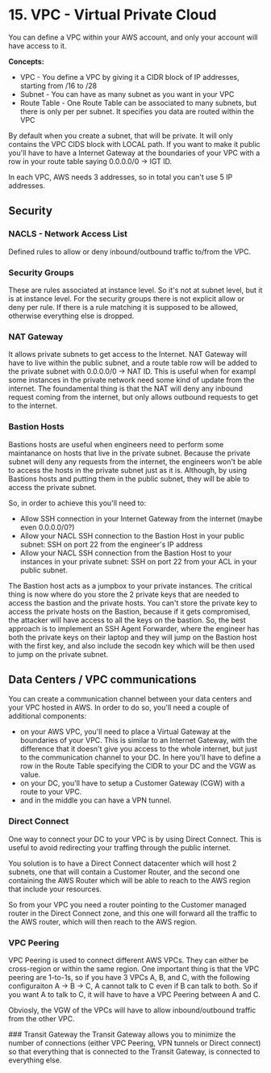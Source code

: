 # 15. VPC - Virtual Private Cloud

You can define a VPC within your AWS account, and only your account will have access to it.

**Concepts:**
* VPC - You define a VPC by giving it a CIDR block of IP addresses, starting from /16 to /28
* Subnet - You can have as many subnet as you want in your VPC
* Route Table - One Route Table can be associated to many subnets, but there is only per per subnet. It specifies you data are routed within the VPC

By default when you create a subnet, that will be private. It will only contains the VPC CIDS block with LOCAL path. If you want to make it public you'll have to have a Internet Gateway at the boundaries of your VPC with a row in your route table saying 0.0.0.0/0 -> IGT ID.

In each VPC, AWS needs 3 addresses, so in total you can't use 5 IP addresses.

## Security

### NACLS - Network Access List
Defined rules to allow or deny inbound/outbound traffic to/from the VPC.

### Security Groups
These are rules associated at instance level. So it's not at subnet level, but it is at instance level. For the security groups there is not explicit allow or deny per rule. If there is a rule matching it is supposed to be allowed, otherwise everything else is dropped.

### NAT Gateway
It allows private subnets to get access to the Internet. NAT Gateway will have to live within the public subnet, and a route table row will be added to the private subnet with 0.0.0.0/0 -> NAT ID. This is useful when for exampl some instances in the private network need some kind of update from the internet. The foundamental thing is that the NAT will deny any inbound request coming from the internet, but only allows outbound requests to get to the internet.

### Bastion Hosts
Bastions hosts are useful when engineers need to perform some maintanance on hosts that live in the private subnet. Because the private subnet will deny any requests from the internet, the engineers won't be able to access the hosts in the private subnet just as it is. Although, by using Bastions hosts and putting them in the public subnet, they will be able to access the private subnet.

So, in order to achieve this you'll need to:

* Allow SSH connection in your Internet Gateway from the internet (maybe even 0.0.0.0/0?)
* Allow your NACL SSH connection to the Bastion Host in your public subnet: SSH on port 22 from the engineer's IP address
* Allow your NACL SSH connection from the Bastion Host to your instances in your private subnet: SSH on port 22 from your ACL in your public subnet.

The Bastion host acts as a jumpbox to your private instances. The critical thing is now where do you store the 2 private keys that are needed to access the bastion and the private hosts. You can't store the private key to access the private hosts on the Bastion, because if it gets compromised, the attacker will have access to all the keys on the bastion. So, the best approach is to implement an SSH Agent Forwarder, where the engineer has both the private keys on their laptop and they will jump on the Bastion host with the first key, and also include the secodn key which will be then used to jump on the private subnet.

## Data Centers / VPC communications

You can create a communication channel between your data centers and your VPC hosted in AWS.
In order to do so, you'll need a couple of additional components:

* on your AWS VPC, you'll need to place a Virtual Gateway at the boundaries of your VPC. This is similar to an Internet Gateway, with the difference that it doesn't give you access to the whole internet, but just to the communication channel to your DC. In here you'll have to define a row in the Route Table specifying the CIDR to your DC and the VGW as value.
* on your DC, you'll have to setup a Customer Gateway (CGW) with a route to your VPC.
* and in the middle you can have a VPN tunnel.

### Direct Connect

One way to connect your DC to your VPC is by using Direct Connect. This is useful to avoid redirecting your traffing through the public internet.

You solution is to have a Direct Connect datacenter which will host 2 subnets, one that will contain a Customer Router, and the second one containing the AWS Router which will be able to reach to the AWS region that include your resources.

So from your VPC you need a router pointing to the Customer managed router in the Direct Connect zone, and this one will forward all the traffic to the AWS router, which will then reach to the AWS region.

### VPC Peering

VPC Peering is used to connect different AWS VPCs. They can either be cross-region or within the same region. One important thing is that the VPC peering are 1-to-1s, so if you have 3 VPCs A, B, and C, with the following configuraiton A -> B -> C, A cannot talk to C even if B can talk to both. So if you want A to talk to C, it will have to have a VPC Peering between A and C.

Obviosly, the VGW of the VPCs will have to allow inbound/outbound traffic from the other VPC.

### Transit Gateway
the Transit Gateway allows you to minimize the number of connections (either VPC Peering, VPN tunnels or Direct connect) so that everything that is connected to the Transit Gateway, is connected to everything else.
